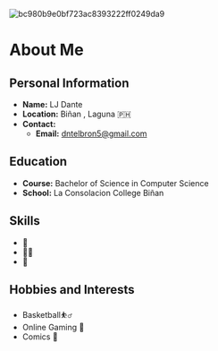 ![bc980b9e0bf723ac8393222ff0249da9](https://github.com/user-attachments/assets/b85adfd1-f2e1-4b67-83a4-5f4da161c06d)

# About Me

## Personal Information
- **Name:** LJ Dante
- **Location:** Biñan , Laguna 🇵🇭
- **Contact:** 
  - **Email:** dntelbron5@gmail.com

## Education
- **Course:** Bachelor of Science in Computer Science
- **School:** La Consolacion College Biñan 


## Skills
- 👾
- 🕺🏽
- 🥋


## Hobbies and Interests
- Basketball⛹️‍♂️
- Online Gaming 👾
- Comics 📖
  


